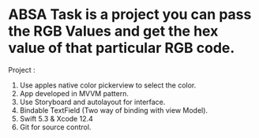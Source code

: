 # ABSA Task is a project you can pass the RGB Values and get the hex value of that particular RGB code.
Project : 
   1. Use apples native color pickerview to select the color.
   2. App developed in MVVM pattern.
   3. Use Storyboard and autolayout for interface.
   4. Bindable TextField (Two way of binding with view Model).
   5. Swift 5.3 & Xcode 12.4
   6. Git for source control.
   
